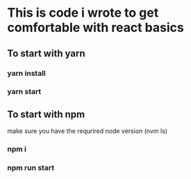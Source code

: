 # This is code i wrote to get comfortable with react basics

## To start with yarn
### yarn install
### yarn start

## To start with npm
make sure you have the requrired node version (nvm ls)
### npm i
### npm run start
